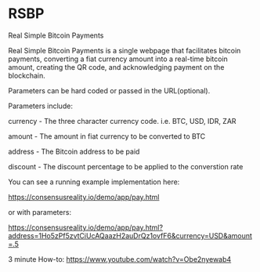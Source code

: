 # RSBP
Real Simple Bitcoin Payments

Real Simple Bitcoin Payments is a single webpage that facilitates bitcoin payments, converting a fiat currency amount into a real-time bitcoin amount, creating the QR code, and acknowledging payment on the blockchain. 

Parameters can be hard coded or passed in the URL(optional). 

Parameters include:

currency - The three character currency code. i.e. BTC, USD, IDR, ZAR

amount - The amount in fiat currency to be converted to BTC

address - The Bitcoin address to be paid

discount - The discount percentage to be applied to the converstion rate

You can see a running example implementation here: 

  https://consensusreality.io/demo/app/pay.html

or with parameters:

  https://consensusreality.io/demo/app/pay.html?address=1Ho5zPf5zvtCiUcAQaazH2auDrQz1ovfF6&currency=USD&amount=.5
  
3 minute How-to:
https://www.youtube.com/watch?v=Obe2nyewab4
